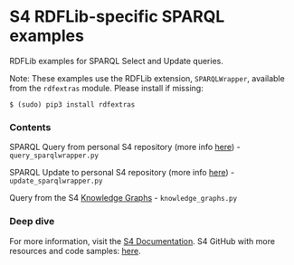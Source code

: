 S4 RDFLib-specific SPARQL examples
==================================

RDFLib examples for SPARQL Select and Update queries.

Note: These examples use the RDFLib extension, `SPARQLWrapper`, available from the `rdfextras` module. Please install if missing:

`$ (sudo) pip3 install rdfextras`

### Contents

SPARQL Query from personal S4 repository (more info [here](http://docs.s4.ontotext.com/display/S4docs/Fully+Managed+Database)) - `query_sparqlwrapper.py`

SPARQL Update to personal S4 repository (more info [here](http://docs.s4.ontotext.com/display/S4docs/Fully+Managed+Database)) - `update_sparqlwrapper.py`

Query from the S4 [Knowledge Graphs](http://docs.s4.ontotext.com/display/S4docs/Knowledge+Graphs) - `knowledge_graphs.py`

### Deep dive

For more information, visit the [S4 Documentation](http://docs.s4.ontotext.com/).
S4 GitHub with more resources and code samples: [here](https://github.com/Ontotext-AD/S4).